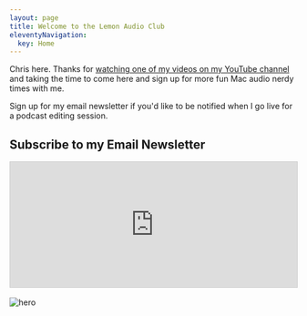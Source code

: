 ```yaml
---
layout: page
title: Welcome to the Lemon Audio Club
eleventyNavigation:
  key: Home
---
```



<p class="leading-relaxed text-lg mb-4">Chris here. Thanks for <a href="https://www.youtube.com/c/lemonproductionsca">watching one of my videos on my YouTube channel</a> and taking the time to come here and sign up for more fun Mac audio nerdy times with me.</p>

<p>Sign up for my email newsletter if you'd like to be notified when I go live for a podcast editing session.</p>

<div class="container px-5 py-24 mx-auto">
<h2>Subscribe to my Email Newsletter</h2>

<iframe
scrolling="no"
style="width:100%!important;height:220px;border:1px #ccc solid !important"
src="https://buttondown.email/lemonpodcasting?as_embed=true"
></iframe><br /><br />
</div>
<img class="xl:w-5xl lg:w-3xl md:w-2xl w-1xl block mx-auto mb-10 object-cover object-center rounded" alt="hero" src="/media/Edge Walk down the stairs.gif" alt="Man with suitcases walking away">
